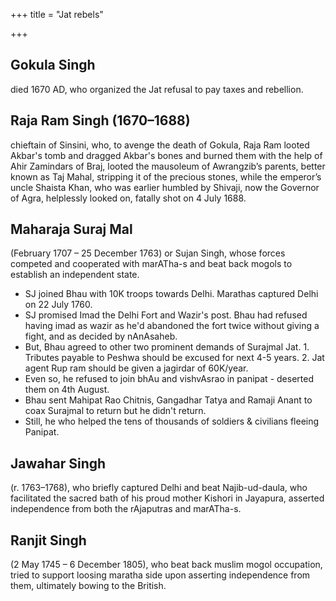 +++
title = "Jat rebels"

+++
## Gokula Singh
died 1670 AD, who organized the Jat refusal to pay taxes and rebellion.
## Raja Ram Singh (1670–1688)
chieftain of Sinsini, who, to avenge the death of Gokula, Raja Ram looted Akbar's tomb and dragged Akbar's bones and burned them with the help of Ahir Zamindars of Braj, looted the mausoleum of Awrangzib’s parents, better known as Taj Mahal, stripping it of the precious stones, while the emperor’s uncle Shaista Khan, who was earlier humbled by Shivaji, now the Governor of Agra, helplessly looked on, fatally shot on 4 July 1688.
## Maharaja Suraj Mal
(February 1707 – 25 December 1763) or Sujan Singh,  whose forces competed and cooperated with marATha-s and beat back mogols to establish an independent state.
  - SJ joined Bhau with 10K troops towards Delhi. Marathas captured Delhi on 22 July 1760.
  - SJ promised Imad the Delhi Fort and Wazir's post. Bhau had refused having imad as wazir as he'd abandoned the fort twice without giving a fight, and as decided by nAnAsaheb.
  - But, Bhau agreed to other two prominent demands of Surajmal Jat. 1. Tributes payable to Peshwa should be excused for next 4-5 years. 2. Jat agent Rup ram should be given a jagirdar of 60K/year.
  - Even so, he refused to join bhAu and vishvAsrao in panipat - deserted them on 4th August.
  - Bhau sent Mahipat Rao Chitnis, Gangadhar Tatya and Ramaji Anant to coax Surajmal to return but he didn't return.
  - Still, he who helped the tens of thousands of soldiers & civilians fleeing Panipat.
## Jawahar Singh
(r. 1763–1768), who briefly captured Delhi and beat Najib-ud-daula, who facilitated the sacred bath of his proud mother Kishori in Jayapura, asserted independence from both the rAjaputras and marATha-s. 

## Ranjit Singh
(2 May 1745 – 6 December 1805), who beat back muslim mogol occupation, tried to support loosing maratha side upon asserting independence from them, ultimately bowing to the British.
